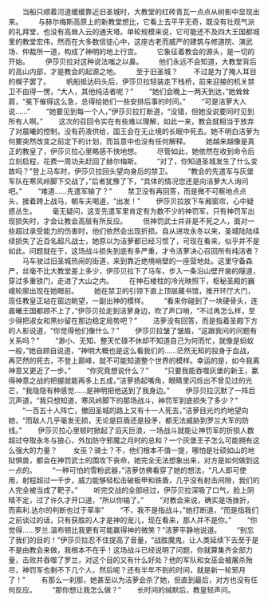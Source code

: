 　　当船只顺着河道缓缓靠近旧圣城时，大教堂的红砖青瓦一点点从树影中显现出来。
　　与赫尔梅斯高原上的新教堂想比，它看上去平平无奇，既没有壮观气派的礼拜堂，也没有高耸入云的通天塔。单轮规模来说，它可能还不及四大王国都城里的教堂宏伟，然而在大多数信徒心中，这座古老而威严的建筑与修道院、演武场、仲裁所一道，构成了神明的地上行宫。
　　它象征着教会的源头，是一切的开始。
　　伊莎贝拉对这种说法嗤之以鼻。
　　他们永远不会知道，大教堂背后的高山内部，才是教会的起源之地。
　　至于旧圣城？
　　不过是为了掩人耳目的幌子罢了。
　　帆船抵达码头后，伊莎贝拉轻装走下栈桥，前来迎接的机关禁卫不由得一愣，“大人，其他纯洁者呢？”
　　“她们会晚上一两天到达，”她耸耸肩，“冕下催得这么急，总得给她们一些安排后事的时间。”
　　“可是洁萝大人说……”
　　“她要见到每一个人，”伊莎贝拉打断道，“没错，但她没说要同时见到所有人啊。”
　　这次的召回令实在有些难以理解，如此一来，教会就相当于放弃了对晨曦的控制，没有药液供给，国王会在无止境的长眠中死去。她不明白洁萝为何要突然改变之前定下的计划，而旨意中也没有任何解释。
　　她越来越像是真正的教皇了，伊莎贝拉心里略感不快地想。
　　尽管如此，她依然在收到命令后立刻启程，花费一周功夫赶回了赫尔梅斯。
　　“对了，你知道圣城发生了什么变故吗？”登上马车时，伊莎贝拉回头望向身后的禁卫。
　　“教会的先遣军与灰堡军队在寒风岭脚下交战了，”后者犹豫了下，“具体的情况您还是向洁萝大人询问吧。”
　　“难道……先遣军输了？”
　　禁卫没有再回答，而是微不可察地点点头，接着跨上战马，朝车夫喝道，“出发！”
　　伊莎贝拉放下车厢窗帘，心中疑惑丛生。
　　毫无疑问，这支先遣军里肯定有为数不少的神罚军，只有神罚军出现损失时，才会让教会高层有所反应。
　　但神罚武士并非是不死之人，面对一些超过承受能力的伤害时，他们依然会出现折损。自从进攻永冬以来，圣城陆陆续续损失了近百名超凡战士，她原以为洁萝都已经习惯了，可现在看来，似乎并不是如此。问题就在于，这场战斗损失到底有多严重，才令洁萝决心召回所有纯洁者？
　　马车驶过旧圣城热闹的街道，来到靠近绝境峭壁的一座营地处。这里守备森严，丝毫不比大教堂差上多少，伊莎贝拉下了马车，步入一条沿山壁开凿的隧道，穿过多重铁门，走进了大山之内。
　　在神石棱柱的冷光映照下，枢秘圣殿的巍峨轮廓出现在她眼前。
　　她在禁卫的引领下直上顶层藏书馆，推开环厅大门，现任教皇正站在窗边眺望，一副出神的模样。
　　“看来你碰到了一块硬骨头，连晨曦王国都顾不上了，”伊莎贝拉走到洁萝身边，吹了声口哨，“不过再怎么样，至少得把淑女和黑纱留在那边稳定局势吧？”
　　洁萝没有回答，而是指着圣殿下方的人影说道，“你觉得他们像什么？”
　　伊莎贝拉皱了皱眉，“这跟我问的问题有关系吗？”
　　“渺小、无知、整天忙碌不休却不知道自己为何而忙，就像是蚂蚁一般，”她自顾自说道，“神明大概也是这么看我们的……茫然无知的投身于血战，再茫然的死去，不登上巅峰，就不可能知道整个世界的模样。幸运的是，如今我离神意又更近了一步。”
　　“你究竟想说什么？”
　　“只要我能吞噬灰堡的新王，赢得神意之战的把握就能再多上五成，”洁萝扬起嘴角，眼睛里闪烁出不曾见过的光芒，“我隐隐有种感觉……是神明把他送到了我身边。”
　　伊莎贝拉沉默了一阵后沉声道，“我只想知道，寒风岭脚下的那场战斗，神罚军到底损失了多少？”
　　“一百五十人阵亡，撤回圣城的路上又有十一人死去，”洁萝目光灼灼地望向她，“而敌人几乎毫发无损，无论是巨盾还是投矛，都无法威胁到罗兰大军的防线。”
　　伊莎贝拉心里顿时掀起了滔天巨浪，一场战斗就能让神罚军的折损人数超过夺取永冬与狼心，外加防守邪魔之月时的总和？一个灰堡王子怎么可能拥有这么强大的力量？
　　女巫？骑士？不，他们根本不值一提，哪怕是壮硕如山的地狱惧兽，都会在神罚武士的围攻下丧命，她完全无法想象出来，对方是如何做到这一点的。
　　“一种可怕的雪粉武器，”洁萝仿佛看穿了她的想法，“凡人即可使用，射程超过一千步，威力能够轻松击破板甲和铁盾，几乎没有射击间隙，我们的人完全被当成了靶子。”
　　听完交战的全部经过，伊莎贝拉深吸了口气，脸上阴晴不定，过了许久才开口道，“所以你输了。”
　　“对教会来说，确实是场挫折，而索利.达尔的判断也过于草率”
　　“不，我不是指战斗，”她打断道，“而是指我们之前谈过的话，只有获胜的人才是神的宠儿，现在看来，那人并不是你。”
　　“你觉得……罗兰.温布顿比我更有可能赢得神的微笑？”洁萝平静地说道。
　　“别忘了我们的目的！”伊莎贝拉忍不住提高了音量，“战胜魔鬼，让人类延续下去至于是不是由教会来做，我根本不在乎！这场战斗已经说明了问题，你就算集齐全部力量，击败并吞噬了罗兰，对这个目的又有什么好处？他的军队和女巫会被屠杀殆尽，神罚军也剩不下几个人，然后呢？还有半年不到的时间，就是新一轮邪月了！”
　　有那么一刹那，她甚至以为洁萝会杀了她，但直到最后，对方也没有任何反应。
　　“那你想让我怎么做？”
　　长时间的缄默后，教皇轻声问。